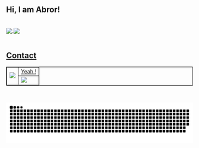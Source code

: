 ## Hi, I am Abror! 
</br>

 <div>
  <a href="https://github.com/eagrundy">
   <img align="center" height="170" src="https://github-readme-stats.vercel.app/api/top-langs/?username=abrorbekuz&layout=compact&langs_count=16&theme=dark"/>
  <img align="center" src="https://github-readme-stats.vercel.app/api?username=abrorbekuz&show_icons=true&theme=dark&include_all_commits=true&count_private=true&hide=issues"/>
</div>
  
</br>

## Contact 

<table>
<thead>
  <tr>
    <td rowspan="2"><a href = "https://t.me/itsmeuknow"><img src="https://cdn-icons-png.flaticon.com/512/3773/3773685.png" target="_blank" width="100px"></a></td>
    <td>Yeah !</td>
  </tr>
  <tr>
    <td><a href = "mailto: splayerme@gmail.com"><img src="https://cdn.icon-icons.com/icons2/2530/PNG/512/gmail_button_icon_151848.png" target="_blank" width="100px"></a></td>
  </tr>
</thead>
</table>


</br>
 
  ![Snake animation](https://github.com/abrorbekuz/abrorbekuz/blob/output/github-contribution-grid-snake.svg)

<style>
table {
    border-collapse: collapse;
}
table, th, td {
   border: 1px solid black;
}
blockquote {
    border-left: solid blue;
    padding-left: 10px;
}
</style>
